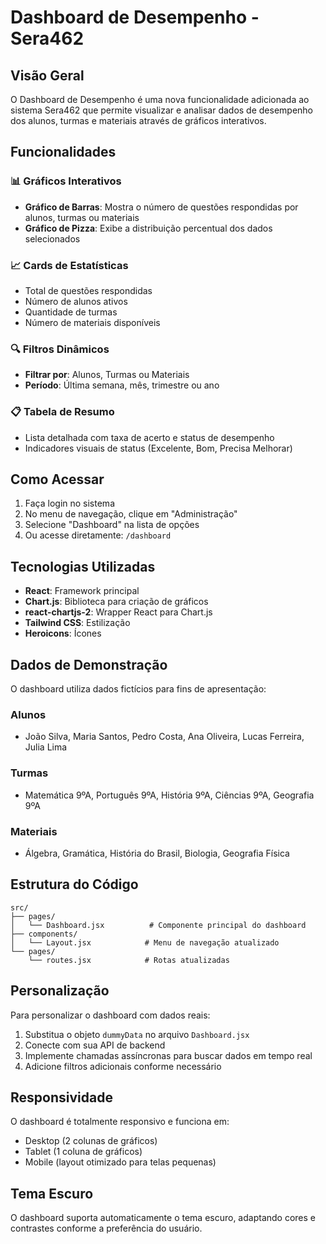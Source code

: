 # Dashboard de Desempenho - Sera462

## Visão Geral

O Dashboard de Desempenho é uma nova funcionalidade adicionada ao sistema Sera462 que permite visualizar e analisar dados de desempenho dos alunos, turmas e materiais através de gráficos interativos.

## Funcionalidades

### 📊 Gráficos Interativos
- **Gráfico de Barras**: Mostra o número de questões respondidas por alunos, turmas ou materiais
- **Gráfico de Pizza**: Exibe a distribuição percentual dos dados selecionados

### 📈 Cards de Estatísticas
- Total de questões respondidas
- Número de alunos ativos
- Quantidade de turmas
- Número de materiais disponíveis

### 🔍 Filtros Dinâmicos
- **Filtrar por**: Alunos, Turmas ou Materiais
- **Período**: Última semana, mês, trimestre ou ano

### 📋 Tabela de Resumo
- Lista detalhada com taxa de acerto e status de desempenho
- Indicadores visuais de status (Excelente, Bom, Precisa Melhorar)

## Como Acessar

1. Faça login no sistema
2. No menu de navegação, clique em "Administração"
3. Selecione "Dashboard" na lista de opções
4. Ou acesse diretamente: `/dashboard`

## Tecnologias Utilizadas

- **React**: Framework principal
- **Chart.js**: Biblioteca para criação de gráficos
- **react-chartjs-2**: Wrapper React para Chart.js
- **Tailwind CSS**: Estilização
- **Heroicons**: Ícones

## Dados de Demonstração

O dashboard utiliza dados fictícios para fins de apresentação:

### Alunos
- João Silva, Maria Santos, Pedro Costa, Ana Oliveira, Lucas Ferreira, Julia Lima

### Turmas
- Matemática 9ºA, Português 9ºA, História 9ºA, Ciências 9ºA, Geografia 9ºA

### Materiais
- Álgebra, Gramática, História do Brasil, Biologia, Geografia Física

## Estrutura do Código

```
src/
├── pages/
│   └── Dashboard.jsx          # Componente principal do dashboard
├── components/
│   └── Layout.jsx            # Menu de navegação atualizado
└── pages/
    └── routes.jsx            # Rotas atualizadas
```

## Personalização

Para personalizar o dashboard com dados reais:

1. Substitua o objeto `dummyData` no arquivo `Dashboard.jsx`
2. Conecte com sua API de backend
3. Implemente chamadas assíncronas para buscar dados em tempo real
4. Adicione filtros adicionais conforme necessário

## Responsividade

O dashboard é totalmente responsivo e funciona em:
- Desktop (2 colunas de gráficos)
- Tablet (1 coluna de gráficos)
- Mobile (layout otimizado para telas pequenas)

## Tema Escuro

O dashboard suporta automaticamente o tema escuro, adaptando cores e contrastes conforme a preferência do usuário.
